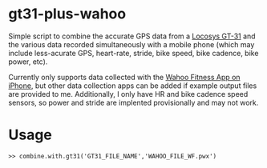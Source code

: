 gt31-plus-wahoo
===============

Simple script to combine the accurate GPS data from a [Locosys
GT-31](http://www.locosystech.com/product.php?id=30) and the various data
recorded simultaneously with a mobile phone (which may include less-acurate GPS,
heart-rate, stride, bike speed, bike cadence, bike power, etc).

Currently only supports data collected with the [Wahoo Fitness App on iPhone](https://itunes.apple.com/us/app/fisica-fitness/id391599899?mt=8), but
other data collection apps can be added if example output files are provided
to me. Additionally, I only have HR and bike cadence speed sensors, so power and
stride are implented provisionally and may not work.

# Usage

    >> combine.with.gt31('GT31_FILE_NAME','WAHOO_FILE_WF.pwx')

